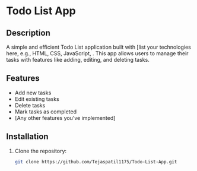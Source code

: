 # Todo List App

## Description
A simple and efficient Todo List application built with [list your technologies here, e.g., HTML, CSS, JavaScript, . This app allows users to manage their tasks with features like adding, editing, and deleting tasks.

## Features
- Add new tasks
- Edit existing tasks
- Delete tasks
- Mark tasks as completed
- [Any other features you’ve implemented]

## Installation
1. Clone the repository:
   ```bash
   git clone https://github.com/Tejaspatil1175/Todo-List-App.git
